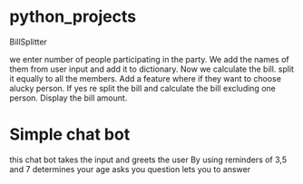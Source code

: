 # python_projects
BillSplitter

we enter number of people participating in the party.
We add the names of them from user input and add it to dictionary.
Now we calculate the bill.
split it equally to all the members.
Add a feature where if they want to choose alucky person.
If yes re split the bill and calculate the bill excluding one person.
Display the bill amount.

# Simple chat bot
this chat bot takes the input and greets the user
By using reminders of 3,5 and 7 determines your age
asks you question
lets you to answer
